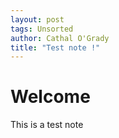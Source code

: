 ```yaml
---
layout: post
tags: Unsorted
author: Cathal O'Grady
title: "Test note !"
---
```

# Welcome
This is a test note
